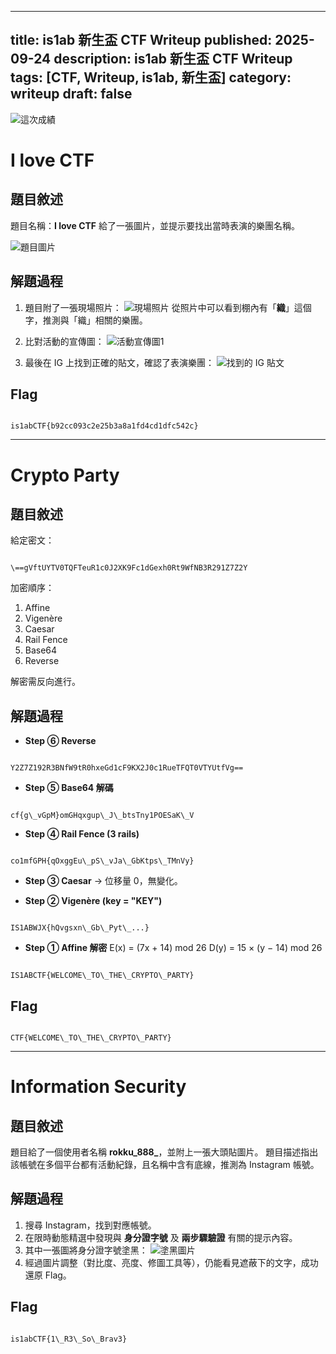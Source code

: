
---
title: is1ab 新生盃 CTF Writeup
published: 2025-09-24
description: is1ab 新生盃 CTF Writeup
tags: [CTF, Writeup, is1ab, 新生盃]
category: writeup
draft: false
---

![這次成績](./images/borad.png)

# I love CTF

## 題目敘述
題目名稱：**I love CTF**
給了一張圖片，並提示要找出當時表演的樂團名稱。

![題目圖片](./images/music_ctf_question.png)

## 解題過程
1. 題目附了一張現場照片：
   ![現場照片](./images/music_ctf_stage.jpg.png)
   從照片中可以看到棚內有「**織**」這個字，推測與「織」相關的樂團。

2. 比對活動的宣傳圖：
   ![活動宣傳圖1](./images/music_ctf_poster1.png)

3. 最後在 IG 上找到正確的貼文，確認了表演樂團：
   ![找到的 IG 貼文](./images/music_ctf_ig.png)

## Flag
```

is1abCTF{b92cc093c2e25b3a8a1fd4cd1dfc542c}

```

---

# Crypto Party

## 題目敘述
給定密文：
```

\==gVftUYTV0TQFTeuR1c0J2XK9Fc1dGexh0Rt9WfNB3R291Z7Z2Y

```

加密順序：
1. Affine
2. Vigenère
3. Caesar
4. Rail Fence
5. Base64
6. Reverse

解密需反向進行。

## 解題過程
- **Step ⑥ Reverse**
```

Y2Z7Z192R3BNfW9tR0hxeGd1cF9KX2J0c1RueTFQT0VTYUtfVg==

```

- **Step ⑤ Base64 解碼**
```

cf{g\_vGpM}omGHqxgup\_J\_btsTny1POESaK\_V

```

- **Step ④ Rail Fence (3 rails)**
```

co1mfGPH{qOxggEu\_pS\_vJa\_GbKtps\_TMnVy}

```

- **Step ③ Caesar** → 位移量 0，無變化。

- **Step ② Vigenère (key = "KEY")**
```

IS1ABWJX{hQvgsxn\_Gb\_Pyt\_...}

```

- **Step ① Affine 解密**
E(x) = (7x + 14) mod 26
D(y) = 15 × (y − 14) mod 26

```

IS1ABCTF{WELCOME\_TO\_THE\_CRYPTO\_PARTY}

```

## Flag
```

CTF{WELCOME\_TO\_THE\_CRYPTO\_PARTY}

```

---

# Information Security

## 題目敘述
題目給了一個使用者名稱 **rokku_888_**，並附上一張大頭貼圖片。
題目描述指出該帳號在多個平台都有活動紀錄，且名稱中含有底線，推測為 Instagram 帳號。

## 解題過程
1. 搜尋 Instagram，找到對應帳號。
2. 在限時動態精選中發現與 **身分證字號** 及 **兩步驟驗證** 有關的提示內容。
3. 其中一張圖將身分證字號塗黑：
   ![塗黑圖片](./images/id.png)
4. 經過圖片調整（對比度、亮度、修圖工具等），仍能看見遮蔽下的文字，成功還原 Flag。

## Flag
```

is1abCTF{1\_R3\_So\_Brav3}

```
```

